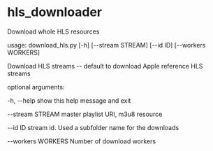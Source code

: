 # hls_downloader
Download whole HLS resources

usage: download_hls.py [-h] [--stream STREAM] [--id ID] [--workers WORKERS]

Download HLS streams -- default to download Apple reference HLS streams

optional arguments:

  -h, --help         show this help message and exit

  --stream STREAM    master playlist URI, m3u8 resource

  --id ID            stream id. Used a subfolder name for the downloads

  --workers WORKERS  Number of download workers
